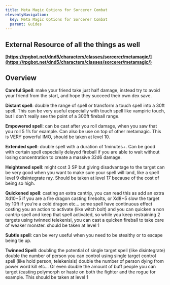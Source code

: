 ```yaml
---
title: Meta Magic Options for Sorcerer Combat
eleventyNavigation:
  key: Meta Magic Options for Sorcerer Combat
  parent: Guides
---
```


## External Resource of all the things as well

**[https://rpgbot.net/dnd5/characters/classes/sorcerer/metamagic/](https://rpgbot.net/dnd5/characters/classes/sorcerer/metamagic/)**

## Overview

**Careful Spell**: make your friend take just half damage, instead try to avoid your friend from the start, and hope they succeed their own dex save.

**Distant spell**: double the range of spell or transform a touch spell into a 30ft spell. This can be very useful especially with touch spell like vampiric touch, but I don’t really see the point of a 300ft fireball range.

**Empowered spell**: can be cast after you roll damage, when you saw that you roll 5 1’s for example. Can also be use on top of other metamagic. This is VERY powerful IMO, should be taken at level 10.

**Extended spell**: double spell with a duration of 1minutes+. Can be good with certain spell especially delayed fireball if you are able to wait without losing concentration to create a massive 32d6 damage.

**Heightened spell**: might cost 3 SP but giving disadvantage to the target can be very good when you want to make sure your spell will land, like a spell level 9 disintegrate ray. Should be taken at level 17 because of the cost of being so high.

**Quickened spell**: casting an extra cantrip, you can read this as add an extra Xd10+5 if you are a fire dragon casting firebolts, or Xd8+5 slow the target by 10ft if you’re a cold dragon etc… some spell have continuous effect costing you an action to activate (like witch bolt) and you can quicken a non cantrip spell and keep that spell activated, so while you keep restraining 2 targets using twinned telekenisi, you can cast a quicken fireball to take care of weaker monster. should be taken at level 1

**Subtle spell**: can be very useful when you need to be stealthy or to escape being tie up.

**Twinned Spell**: doubling the potential of single target spell (like disintegrate) double the number of person you can control using single target control spell (like hold person, telekenisis) double the number of person dying from power word kill etc… Or even double the amount of buff people you can target (casting polymorph or haste on both the fighter and the rogue for example. This should be taken at level 1
